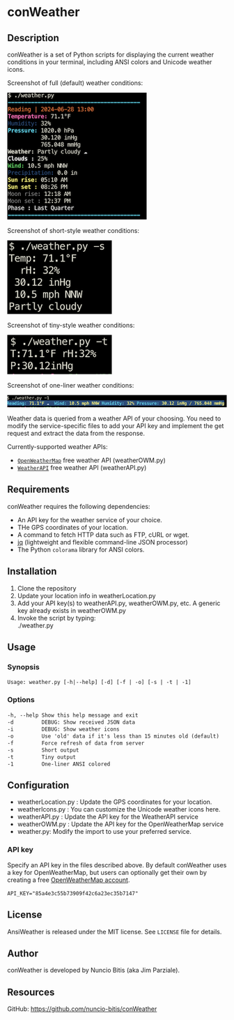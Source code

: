 # conWeather

## Description

conWeather is a set of Python scripts for displaying the current weather conditions in your terminal, including ANSI colors and Unicode weather icons.

Screenshot of full (default) weather conditions:

![conWeather Screenshot - Full][1]

Screenshot of short-style weather conditions:

![conWeather Screenshot - Short][2]

Screenshot of tiny-style weather conditions:

![conWeather Screenshot - Tiny][3]

Screenshot of one-liner weather conditions:

![conWeather Screenshot - One-Liner][4]

Weather data is queried from a weather API of your choosing.
You need to modify the service-specific files to add your API key
and implement the get request and extract the data from the response.

Currently-supported weather APIs:

* [`OpenWeatherMap`][6] free weather API (weatherOWM.py)
* [`WeatherAPI`][7] free weather API (weatherAPI.py)

## Requirements

conWeather requires the following dependencies:

* An API key for the weather service of your choice.
* THe GPS coordinates of your location.
* A command to fetch HTTP data such as FTP, cURL or wget.
* [jq][5] (lightweight and flexible command-line JSON processor)
* The Python `colorama` library for ANSI colors.

## Installation

1) Clone the repository  
2) Update your location info in weatherLocation.py
3) Add your API key(s) to weatherAPI.py, weatherOWM.py, etc. A generic key already exists in weatherOWM.py
4) Invoke the script by typing:  
    ./weather.py

## Usage

### Synopsis

    Usage: weather.py [-h|--help] [-d] [-f | -o] [-s | -t | -1]

### Options

    -h, --help Show this help message and exit
    -d         DEBUG: Show received JSON data
    -i         DEBUG: Show weather icons
    -o         Use 'old' data if it's less than 15 minutes old (default)
    -f         Force refresh of data from server
    -s         Short output
    -t         Tiny output
    -1         One-liner ANSI colored

## Configuration

* weatherLocation.py : Update the GPS coordinates for your location.
* weatherIcons.py : You can customize the Unicode weather icons here.
* weatherAPI.py : Update the API key for the WeatherAPI service
* weatherOWM.py : Update the API key for the OpenWeatherMap service
* weather.py: Modify the import to use your preferred service.

### API key

Specify an API key in the files described above. By default conWeather
uses a key for OpenWeatherMap, but users can optionally get their own
by creating a free [OpenWeatherMap account][8].

    API_KEY="85a4e3c55b73909f42c6a23ec35b7147"

## License

AnsiWeather is released under the MIT license. See `LICENSE` file
for details.

## Author

conWeather is developed by Nuncio Bitis (aka Jim Parziale).

## Resources

GitHub: https://github.com/nuncio-bitis/conWeather

[1]: screenshot-full.png
[2]: screenshot-short.png
[3]: screenshot-tiny.png
[4]: screenshot-1line.png

[5]: https://stedolan.github.io/jq/
[6]: https://openweathermap.org/api/
[7]: https://www.weatherapi.com/
[8]: https://home.openweathermap.org/users/sign_up
